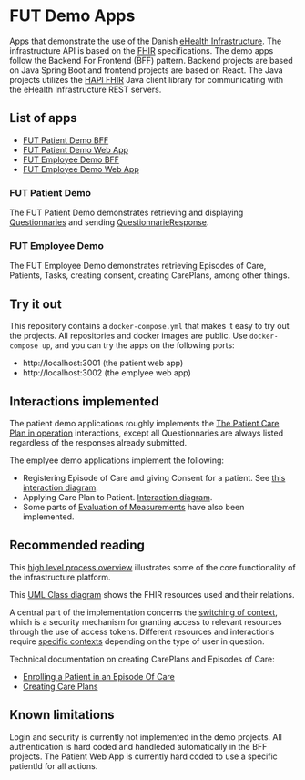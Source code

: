# FUT Demo Apps
Apps that demonstrate the use of the Danish [eHealth Infrastructure](https://ehealth-dk.atlassian.net/wiki/spaces/EDTW/overview). The infrastructure API is based on the [FHIR](https://fhir.org/) specifications. The demo apps follow the Backend For Frontend (BFF) pattern. Backend projects are based on Java Spring Boot and frontend projects are based on React. The Java projects utilizes the [HAPI FHIR](https://hapifhir.io/) Java client library for communicating with the eHealth Infrastructure REST servers.

## List of apps
- [FUT Patient Demo BFF](https://github.com/kvalitetsIT/fut-patient-bff)
- [FUT Patient Demo Web App](https://github.com/kvalitetsIT/fut-patient-web)
- [FUT Employee Demo BFF](https://github.com/kvalitetsIT/fut-medarbejder-bff)
- [FUT Employee Demo Web App](https://github.com/kvalitetsIT/fut-medarbejder-web)

### FUT Patient Demo
The FUT Patient Demo demonstrates retrieving and displaying [Questionnaries](https://www.hl7.org/fhir/questionnaire.html) and sending [QuestionnarieResponse](https://www.hl7.org/fhir/questionnaireresponse.html).

### FUT Employee Demo
The FUT Employee Demo demonstrates retrieving Episodes of Care, Patients, Tasks, creating consent, creating CarePlans, among other things.

## Try it out
This repository contains a `docker-compose.yml` that makes it easy to try out the projects. All repositories and docker images are public. Use `docker-compose up`, and you can try the apps on the following ports:
- http://localhost:3001 (the patient web app)
- http://localhost:3002 (the emplyee web app)

## Interactions implemented
The patient demo applications roughly implements the [The Patient Care Plan in operation](http://ehealth-documentation.s3-website-eu-west-1.amazonaws.com/latest-released/sparx/EARoot/EA6/EA3/EA2/EA560.png) interactions, except all Questionnaries are always listed regardless of the responses already submitted.

The emplyee demo applications implement the following:
- Registering Episode of Care and giving Consent for a patient. See [this interaction diagram](http://ehealth-documentation.s3-website-eu-west-1.amazonaws.com/latest-released/sparx/EARoot/EA6/EA3/EA3/EA576.png).
- Applying Care Plan to Patient. [Interaction diagram](http://ehealth-documentation.s3-website-eu-west-1.amazonaws.com/latest-released/sparx/EARoot/EA6/EA3/EA3/EA578.png).
- Some parts of [Evaluation of Measurements](http://ehealth-documentation.s3-website-eu-west-1.amazonaws.com/latest-released/sparx/EARoot/EA6/EA3/EA3/EA580.png) have also been implemented.

## Recommended reading
This [high level process overview](https://ehealth-dk.atlassian.net/wiki/spaces/EDTW/pages/280559617/High+Level+Business+Flow) illustrates some of the core functionality of the infrastructure platform.

This [UML Class diagram](http://ehealth-documentation.s3-website-eu-west-1.amazonaws.com/latest-released/sparx/EARoot/EA5/EA1/EA1/EA257.png) shows the FHIR resources used and their relations.

A central part of the implementation concerns the [switching of context](https://ehealth-dk.atlassian.net/wiki/spaces/EDTW/pages/270991361/Switching+Context), which is a security mechanism for granting access to relevant resources through the use of access tokens. Different resources and interactions require [specific contexts](https://ehealth-dk.atlassian.net/wiki/spaces/EDTW/pages/1695842461/Access+Control+in+eHealth+Services) depending on the type of user in question.

Technical documentation on creating CarePlans and Episodes of Care:
- [Enrolling a Patient in an Episode Of Care](https://ehealth-dk.atlassian.net/wiki/spaces/EDTW/pages/1662025729/Enrolling+a+Patient+in+an+Episode+Of+Care)
- [Creating Care Plans](https://ehealth-dk.atlassian.net/wiki/spaces/EDTW/pages/1661141027/Creating+Care+Plans)


## Known limitations
Login and security is currently not implemented in the demo projects. All authentication is hard coded and handleded automatically in the BFF projects. The Patient Web App is currently hard coded to use a specific patientId for all actions.



